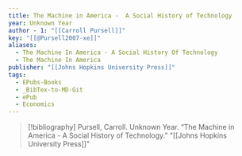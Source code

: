 ```yaml
---
title: The Machine in America -  A Social History of Technology
year: Unknown Year
author - 1: "[[Carroll Pursell]]"
key: "[[@Pursell2007-xe]]"
aliases:
  - The Machine In America - A Social History Of Technology
  - The Machine In America
publisher: "[[Johns Hopkins University Press]]"
tags:
  - EPubs-Books
  - _BibTex-to-MD-Git
  - ePub
  - Economics
---
```


> [!bibliography]
> Pursell, Carroll. Unknown Year. “The Machine in America -  A Social History of Technology.” "[[Johns Hopkins University Press]]"